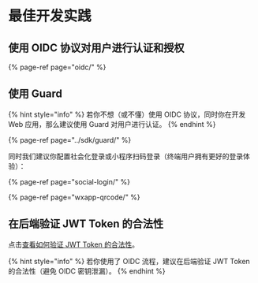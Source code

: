 # 最佳开发实践

## 使用 OIDC 协议对用户进行认证和授权

{% page-ref page="oidc/" %}

## 使用 Guard

{% hint style="info" %}
若你不想（或不懂）使用 OIDC 协议，同时你在开发 Web 应用，那么建议使用 Guard 对用户进行认证。
{% endhint %}

{% page-ref page="../sdk/guard/" %}

同时我们建议你配置社会化登录或小程序扫码登录（终端用户拥有更好的登录体验）：

{% page-ref page="social-login/" %}

{% page-ref page="wxapp-qrcode/" %}

## 在后端验证 JWT Token 的合法性

点击[查看如何验证 JWT Token 的合法性](https://learn.authing.cn/authing/advanced/authentication/verify-jwt-token)。

{% hint style="info" %}
若你使用了 OIDC 流程，建议在后端验证 JWT Token 的合法性（避免 OIDC 密钥泄漏）。
{% endhint %}





